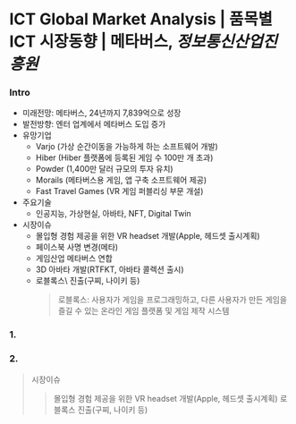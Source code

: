 # ICT Global Market Analysis | 품목별 ICT 시장동향 | 메타버스, *정보통신산업진흥원*  



### Intro  
- 미래전망: 메타버스, 24년까지 7,839억으로 성장  
- 발전방향: 엔터 업계에서 메타버스 도입 증가  
- 유망기업  
  + Varjo (가상 순간이동을 가능하게 하는 소프트웨어 개발)<!-- 주석처리 -->
  + Hiber (Hiber 플랫폼에 등록된 게임 수 100만 개 초과)  
  + Powder (1,400만 달러 규모의 투자 유치)  
  + Morails (메타버스용 게임, 앱 구축 소프트웨어 제공)  
  + Fast Travel Games (VR 게임 퍼블리싱 부문 개설)  
- 주요기술
  + 인공지능, 가상현실, 아바타, NFT, Digital Twin  
- 시장이슈
  + 몰입형 경험 제공을 위한 VR headset 개발(Apple, 헤드셋 출시계획)
  + 페이스북 사명 변경(메타)  
  + 게임산업 메타버스 연합  
  + 3D 아바타 개발(RTFKT, 아바타 콜렉션 출시)  
  + 로블록스\\<!--사용자가 게임을 프로그래밍하고, 다른 사용자가 만든 게임을 즐길 수 있는 온라인 게임 플랫폼 및 게임 제작 시스템--> 진출(구찌, 나이키 등)  
    >로블록스: 사용자가 게임을 프로그래밍하고, 다른 사용자가 만든 게임을 즐길 수 있는 온라인 게임 플랫폼 및 게임 제작 시스템


### 1. 



### 2. 



>시장이슈
>>몰입형 경험 제공을 위한 VR headset 개발(Apple, 헤드셋 출시계획)
>>로블록스 진출(구찌, 나이키 등)  








